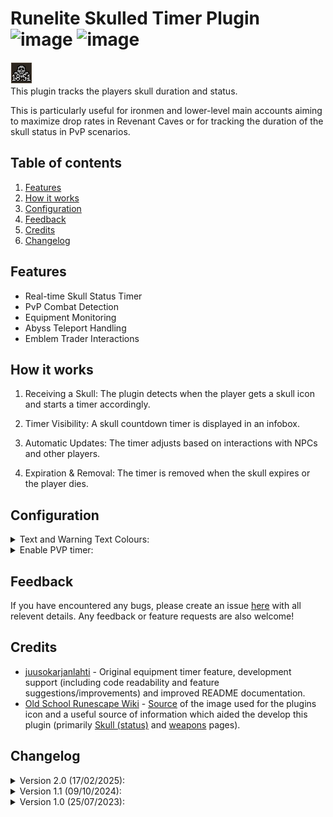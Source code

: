 # Runelite Skulled Timer Plugin ![image](https://img.shields.io/endpoint?url=https://api.runelite.net/pluginhub/shields/rank/plugin/emblem-trader-skull-timer) ![image](https://img.shields.io/endpoint?url=https://api.runelite.net/pluginhub/shields/installs/plugin/emblem-trader-skull-timer)


 ![image](https://github.com/Teekiz/skull-timer/blob/master/readmeimages/timer.png) <br>
This plugin tracks the players skull duration and status. 

This is particularly useful for ironmen and lower-level main accounts aiming to maximize drop rates in Revenant Caves or for tracking the duration of the skull status in PvP scenarios.

## Table of contents
1. [Features](#features)
2. [How it works](#how-it-works)
3. [Configuration](#configuration)
4. [Feedback](#feedback)
5. [Credits](#credits)
6. [Changelog](#changelog)

## Features
- Real-time Skull Status Timer
- PvP Combat Detection
- Equipment Monitoring
- Abyss Teleport Handling
- Emblem Trader Interactions

## How it works

1. Receiving a Skull: The plugin detects when the player gets a skull icon and starts a timer accordingly.

2. Timer Visibility: A skull countdown timer is displayed in an infobox.

3. Automatic Updates: The timer adjusts based on interactions with NPCs and other players.

4. Expiration & Removal: The timer is removed when the skull expires or the player dies.

## Configuration

<details>
<summary>Text and Warning Text Colours:</summary>
  
![image](https://github.com/Teekiz/skull-timer/blob/master/readmeimages/settings1.png) <br>
This will change the colour of the text on the timer. When the timer has 30 seconds remaining or less, it will use the warning text colour. 
</details>

<details>
<summary>Enable PVP timer:</summary>
  
![image](https://github.com/Teekiz/skull-timer/blob/master/readmeimages/settings2.PNG) <br>
If checked, whenever you engage in a PVP encounter where you receive a skull icon, a timer will start. This timer may not be 100% accurate in some scenarios.
</details>

## Feedback

If you have encountered any bugs, please create an issue [here](https://github.com/Teekiz/skull-timer/issues/new) with all relevent details. Any feedback or feature requests are also welcome!

## Credits

- [juusokarjanlahti](https://github.com/juusokarjanlahti) - Original equipment timer feature, development support (including code readability and feature suggestions/improvements) and improved README documentation.
- [Old School Runescape Wiki](https://oldschool.runescape.wiki/) - [Source](https://oldschool.runescape.wiki/w/File:Skull_(status)_icon.png) of the image used for the plugins icon and a useful source of information which aided the develop this plugin (primarily [Skull (status)](https://oldschool.runescape.wiki/w/Skull_(status)) and [weapons](https://oldschool.runescape.wiki/w/Weapons) pages).

## Changelog
<details>
<summary>Version 2.0 (17/02/2025):</summary> 
Renamed plugin from 'Emblem Trader Skull Timer' to 'Skulled Timer'.<br>
Added timer for other skulled status sources, including: <br>
- Attacking another player unprovoked. <br>
- Entering the Abyss without an Abyssal bracelet. <br>
- (Un)equipping items that provide a skull icon such as the Amulet of Avarice and Cape of skulls. <br>
Added new configuration options: <br>
- Enable pvp timer.
</details>

<details>
<summary>Version 1.1 (09/10/2024):</summary>
Compatibility update. <br>
Minor code and logging changes.
</details> 

<details>
<summary>Version 1.0 (25/07/2023):</summary>
Plugin release. <br>
Added skull timer for when the player interacts with the emblem trader and receives a skull icon. <br>
Added new configuration options: <br>
- Text colour. <br>
- Warning text colour.
</details>



